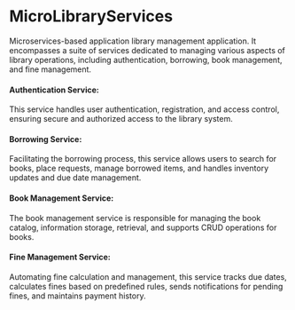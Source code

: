 # MicroLibraryServices


Microservices-based application library management application.
It encompasses a suite of services dedicated to managing various aspects of library operations, including 
authentication, borrowing, book management, and fine management.

#### Authentication Service: 
This service handles user authentication, registration, and access control, ensuring secure and authorized access to the library system.

#### Borrowing Service: 
Facilitating the borrowing process, this service allows users to search for books, place requests, manage borrowed items, and handles inventory updates and due date management.

#### Book Management Service: 
The book management service is responsible for managing the book catalog, information storage, retrieval, and supports CRUD operations for books.

#### Fine Management Service: 
Automating fine calculation and management, this service tracks due dates, calculates fines based on predefined rules, sends notifications for pending fines, and maintains payment history.
